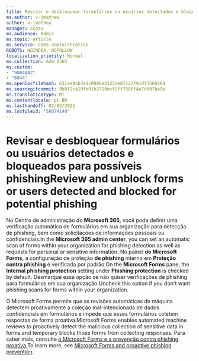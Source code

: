 ```yaml
---
title: Revisar e desbloquear formulários ou usuários detectados e bloqueados para possíveis phishing
ms.author: v-jmathew
author: v-jmathew
manager: scotv
ms.audience: Admin
ms.topic: article
ms.service: o365-administration
ROBOTS: NOINDEX, NOFOLLOW
localization_priority: Normal
ms.collection: Adm_O365
ms.custom:
- "9004442"
- "8044"
ms.openlocfilehash: 6314e9cb3e1c0906a2125de87c27f91df3560104
ms.sourcegitcommit: 9b8f2ca19fb81b2729ecf5ff7586f4e7d607ba9a
ms.translationtype: MT
ms.contentlocale: pt-BR
ms.lasthandoff: 02/02/2021
ms.locfileid: "50074140"
---
```

# <a name="review-and-unblock-forms-or-users-detected-and-blocked-for-potential-phishing"></a><span data-ttu-id="f55f7-102">Revisar e desbloquear formulários ou usuários detectados e bloqueados para possíveis phishing</span><span class="sxs-lookup"><span data-stu-id="f55f7-102">Review and unblock forms or users detected and blocked for potential phishing</span></span>

<span data-ttu-id="f55f7-103">No Centro de administração do **Microsoft 365,** você pode definir uma verificação automática de formulários em sua organização para detecção de phishing, bem como solicitações de informações pessoais ou confidenciais.</span><span class="sxs-lookup"><span data-stu-id="f55f7-103">In the **Microsoft 365 admin center**, you can set an automatic scan of forms within your organization for phishing detection as well as requests for personal or sensitive information.</span></span> <span data-ttu-id="f55f7-104">No painel **do Microsoft Forms,** a configuração de proteção **de phishing** interno em **Proteção contra phishing** é verificada por padrão.</span><span class="sxs-lookup"><span data-stu-id="f55f7-104">On the **Microsoft Forms** pane, the **Internal phishing protection** setting under **Phishing protection** is checked by default.</span></span> <span data-ttu-id="f55f7-105">Desmarque essa opção se não quiser verificações de phishing para formulários em sua organização.</span><span class="sxs-lookup"><span data-stu-id="f55f7-105">Uncheck this option if you don't want phishing scans for forms within your organization.</span></span>

<span data-ttu-id="f55f7-106">O Microsoft Forms permite que as revisões automáticas de máquina detectem proativamente a coleção mal-intencionada de dados confidenciais em formulários e impede que esses formulários coletem respostas de forma proativa.</span><span class="sxs-lookup"><span data-stu-id="f55f7-106">Microsoft Forms enables automated machine reviews to proactively detect the malicious collection of sensitive data in forms and temporary blocks those forms from collecting responses.</span></span> <span data-ttu-id="f55f7-107">Para saber mais, consulte [o Microsoft Forms e a prevenção contra phishing proativa.](https://support.microsoft.com/office/microsoft-forms-and-proactive-phishing-prevention-b3950a20-296d-4e8e-96f5-594ced998a90)</span><span class="sxs-lookup"><span data-stu-id="f55f7-107">To learn more, see [Microsoft Forms and proactive phishing prevention](https://support.microsoft.com/office/microsoft-forms-and-proactive-phishing-prevention-b3950a20-296d-4e8e-96f5-594ced998a90).</span></span>
